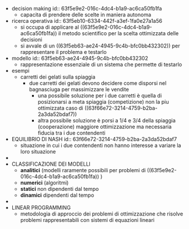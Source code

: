 - decision making
  id:: 63f5e9e2-016c-4dc4-b1a9-ac6ca50fb1fa
	- capacita di prendere delle scelte in maniera autonoma
- ricerca operativa
  id:: 63f5eb10-6334-442f-a3ef-1fa0e27a1a56
	- si occupa di applicare al ((63f5e9e2-016c-4dc4-b1a9-ac6ca50fb1fa)) il metodo scientifico per la scelta ottimizzata delle decisioni
	- si avvale di un ((63f5eb63-ae24-4945-9c4b-bfc0bb432302)) per rappresentare il problema e testarlo
- modello
  id:: 63f5eb63-ae24-4945-9c4b-bfc0bb432302
	- rappresentazione essenziale di un sistema che permette di testarlo
- esempi
	- carretti dei gelati sulla spiaggia
		- due carretti dei gelati devono decidere come disporsi nel bagnasciuga per massimizzare le vendite
			- una possibile soluzione per i due carretti è quella di posizionarsi a meta spiaggia (competizione) non la piu ottimizzata caso di ((63f66e72-3214-4759-b2ba-2a3da52bdaf7))
			- altra possibile soluzione è porsi a 1/4 e 3/4 della spiaggia (cooperazione) maggiore ottimizzazione ma necessaria fiducia tra i due contendenti
- EQUILIBRIO DI NASH
  id:: 63f66e72-3214-4759-b2ba-2a3da52bdaf7
	- situazione in cui i due contendenti non hanno interesse a variare la loro situazione
-
- CLASSIFICAZIONE DEI MODELLI
	- **analitici** (modelli raramente possibili per problemi di ((63f5e9e2-016c-4dc4-b1a9-ac6ca50fb1fa)) )
	- **numerici** (algoritmi)
	- **statici**  non dipendenti dal tempo
	- **dinamici** dipendenti dal tempo
-
- LINEAR PROGRAMMING
	- metodologia di approccio dei problemi di ottimizzazione che risolve problemi rappresentabili con sistemi di equazioni lineari